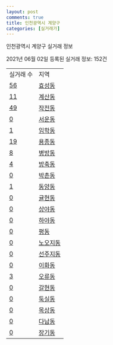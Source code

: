```yaml
---
layout: post
comments: true
title: 인천광역시 계양구
categories: [실거래가]
---
```


인천광역시 계양구 실거래 정보

2021년 06월 02일 등록된 실거래 정보: 152건


<table>
  <tr>
    <td>실거래 수</td>
    <td>지역</td>
  </tr>

  
  <tr>
    <td><a href="2824510100.html">56</a></td>
    <td><a href="2824510100.html">효성동</a></td>
  </tr>
    

  <tr>
    <td><a href="2824510200.html">11</a></td>
    <td><a href="2824510200.html">계산동</a></td>
  </tr>
    

  <tr>
    <td><a href="2824510300.html">49</a></td>
    <td><a href="2824510300.html">작전동</a></td>
  </tr>
    

  <tr>
    <td><a href="2824510400.html">0</a></td>
    <td><a href="2824510400.html">서운동</a></td>
  </tr>
    

  <tr>
    <td><a href="2824510500.html">1</a></td>
    <td><a href="2824510500.html">임학동</a></td>
  </tr>
    

  <tr>
    <td><a href="2824510600.html">19</a></td>
    <td><a href="2824510600.html">용종동</a></td>
  </tr>
    

  <tr>
    <td><a href="2824510700.html">8</a></td>
    <td><a href="2824510700.html">병방동</a></td>
  </tr>
    

  <tr>
    <td><a href="2824510800.html">4</a></td>
    <td><a href="2824510800.html">방축동</a></td>
  </tr>
    

  <tr>
    <td><a href="2824510900.html">0</a></td>
    <td><a href="2824510900.html">박촌동</a></td>
  </tr>
    

  <tr>
    <td><a href="2824511000.html">1</a></td>
    <td><a href="2824511000.html">동양동</a></td>
  </tr>
    

  <tr>
    <td><a href="2824511100.html">0</a></td>
    <td><a href="2824511100.html">귤현동</a></td>
  </tr>
    

  <tr>
    <td><a href="2824511200.html">0</a></td>
    <td><a href="2824511200.html">상야동</a></td>
  </tr>
    

  <tr>
    <td><a href="2824511300.html">0</a></td>
    <td><a href="2824511300.html">하야동</a></td>
  </tr>
    

  <tr>
    <td><a href="2824511400.html">0</a></td>
    <td><a href="2824511400.html">평동</a></td>
  </tr>
    

  <tr>
    <td><a href="2824511500.html">0</a></td>
    <td><a href="2824511500.html">노오지동</a></td>
  </tr>
    

  <tr>
    <td><a href="2824511600.html">0</a></td>
    <td><a href="2824511600.html">선주지동</a></td>
  </tr>
    

  <tr>
    <td><a href="2824511700.html">0</a></td>
    <td><a href="2824511700.html">이화동</a></td>
  </tr>
    

  <tr>
    <td><a href="2824511800.html">3</a></td>
    <td><a href="2824511800.html">오류동</a></td>
  </tr>
    

  <tr>
    <td><a href="2824511900.html">0</a></td>
    <td><a href="2824511900.html">갈현동</a></td>
  </tr>
    

  <tr>
    <td><a href="2824512000.html">0</a></td>
    <td><a href="2824512000.html">둑실동</a></td>
  </tr>
    

  <tr>
    <td><a href="2824512100.html">0</a></td>
    <td><a href="2824512100.html">목상동</a></td>
  </tr>
    

  <tr>
    <td><a href="2824512200.html">0</a></td>
    <td><a href="2824512200.html">다남동</a></td>
  </tr>
    

  <tr>
    <td><a href="2824512300.html">0</a></td>
    <td><a href="2824512300.html">장기동</a></td>
  </tr>
    


</table>
    
